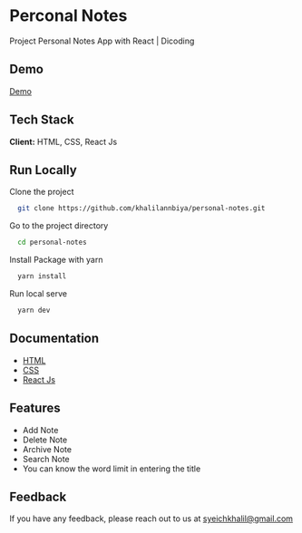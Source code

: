# Perconal Notes

Project Personal Notes App with React | Dicoding
## Demo

[Demo](https://khalilannbiya.github.io/personal-notes/)


## Tech Stack

**Client:** HTML, CSS, React Js



## Run Locally

Clone the project

```bash
  git clone https://github.com/khalilannbiya/personal-notes.git
```

Go to the project directory

```bash
  cd personal-notes
```

Install Package with yarn

```bash
  yarn install
```

Run local serve

```bash
  yarn dev
```
## Documentation

- [HTML](https://developer.mozilla.org/en-US/docs/Web/HTML)
- [CSS](https://developer.mozilla.org/en-US/docs/Web/CSS)
- [React Js](https://reactjs.org/)


## Features

- Add Note
- Delete Note
- Archive Note
- Search Note
- You can know the word limit in entering the title


## Feedback

If you have any feedback, please reach out to us at syeichkhalil@gmail.com

